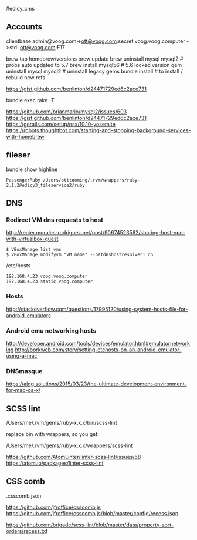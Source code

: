 #edicy_cms

## Accounts
clientbase admin@voog.com->ott@voog.com:secret
voog.voog.computer ->std: ott@voog.com:E17


brew tap homebrew/versions
brew update
brew uninstall mysql mysql2 # probs auto updated to 5.7
brew install mysql56 # 5.6 locked version
gem uninstall mysql mysql2 # uninstall legacy gems
bundle install # to install / rebuild new refs

https://gist.github.com/benlinton/d24471729ed6c2ace731


bundle exec rake -T

https://github.com/brianmario/mysql2/issues/603
https://gist.github.com/benlinton/d24471729ed6c2ace731
https://gorails.com/setup/osx/10.10-yosemite
https://robots.thoughtbot.com/starting-and-stopping-background-services-with-homebrew

## fileser
bundle show highline

	PassengerRuby /Users/otttooming/.rvm/wrappers/ruby-2.1.2@edicy3_fileservice2/ruby


## DNS
### Redirect VM dns requests to host

http://renier.morales-rodriguez.net/post/90674523562/sharing-host-vpn-with-virtualbox-guest

	$ VBoxManage list vms
	$ VBoxManage modifyvm "VM name" --natdnshostresolver1 on

/etc/hosts

	192.168.4.23 voog.voog.computer
	192.168.4.23 static.voog.computer

### Hosts

http://stackoverflow.com/questions/17995120/using-system-hosts-file-for-android-emulators

### Android emu networking hosts
http://developer.android.com/tools/devices/emulator.html#emulatornetworking
http://borkweb.com/story/setting-etchosts-on-an-android-emulator-using-a-mac

### DNSmasque
https://ajdg.solutions/2015/03/23/the-ultimate-development-environment-for-mac-os-x/

## SCSS lint

/Users/me/.rvm/gems/ruby-x.x.x/bin/scss-lint

replace bin with wrappers, so you get:

/Users/me/.rvm/gems/ruby-x.x.x/wrappers/scss-lint

https://github.com/AtomLinter/linter-scss-lint/issues/68
https://atom.io/packages/linter-scss-lint

## CSS comb

.csscomb.json

https://github.com/jfroffice/csscomb.js
https://github.com/jfroffice/csscomb.js/blob/master/config/recess.json

https://github.com/brigade/scss-lint/blob/master/data/property-sort-orders/recess.txt

